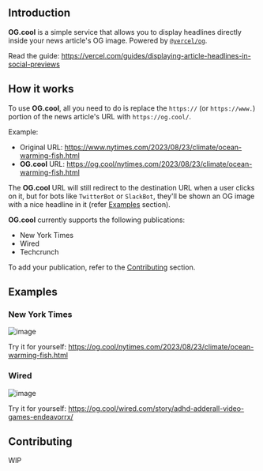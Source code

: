 ## Introduction

**OG.cool** is a simple service that allows you to display headlines directly inside your news article's OG image. Powered by [`@vercel/og`](https://vercel.com/docs/functions/edge-functions/og-image-generation).

Read the guide: https://vercel.com/guides/displaying-article-headlines-in-social-previews

## How it works

To use **OG.cool**, all you need to do is replace the `https://` (or `https://www.`) portion of the news article's URL with `https://og.cool/`.

Example:

- Original URL: https://www.nytimes.com/2023/08/23/climate/ocean-warming-fish.html
- **OG.cool** URL: https://og.cool/nytimes.com/2023/08/23/climate/ocean-warming-fish.html

The **OG.cool** URL will still redirect to the destination URL when a user clicks on it, but for bots like `TwitterBot` or `SlackBot`, they'll be shown an OG image with a nice headline in it (refer [Examples](#examples) section).

**OG.cool** currently supports the following publications:

- New York Times
- Wired
- Techcrunch

To add your publication, refer to the [Contributing](#contributing) section.

## Examples

### New York Times

![image](https://github.com/steven-tey/og.cool/assets/28986134/e25c36b0-c4ca-4502-b5e5-5968bb860644)

Try it for yourself: https://og.cool/nytimes.com/2023/08/23/climate/ocean-warming-fish.html

### Wired

![image](https://github.com/steven-tey/og.cool/assets/28986134/04cac805-0050-4b88-9e23-dcccfc0bf769)

Try it for yourself: https://og.cool/wired.com/story/adhd-adderall-video-games-endeavorrx/

## Contributing

WIP
